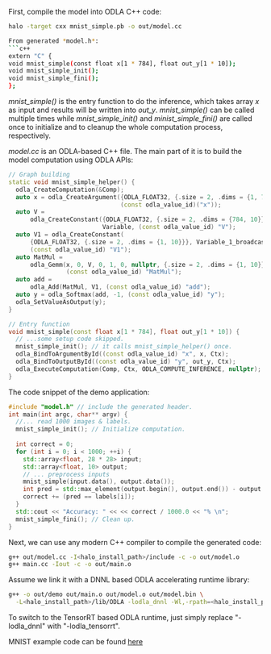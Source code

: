 First, compile the model into ODLA C++ code:
```bash
halo -target cxx mnist_simple.pb -o out/model.cc

From generated *model.h*:
```c++
extern "C" {
void mnist_simple(const float x[1 * 784], float out_y[1 * 10]);
void mnist_simple_init();
void mnist_simple_fini();
};
```

*mnist_simple()* is the entry function to do the inference, which takes array *x* as input and results will be written into *out_y*.
*mnist_simple()* can be called multiple times while
*mnist_simple_init()* and *minist_simple_fini()* are called once to initialize and to cleanup the whole computation process, respectively.


*model.cc* is an ODLA-based C++ file. The main part of it is to build
the model computation using ODLA APIs:

```c++
// Graph building
static void mnist_simple_helper() {
  odla_CreateComputation(&Comp);
  auto x = odla_CreateArgument({ODLA_FLOAT32, {.size = 2, .dims = {1, 784}}},
                               (const odla_value_id)("x"));
  auto V =
      odla_CreateConstant({ODLA_FLOAT32, {.size = 2, .dims = {784, 10}}},
                          Variable, (const odla_value_id) "V");
  auto V1 = odla_CreateConstant(
      {ODLA_FLOAT32, {.size = 2, .dims = {1, 10}}}, Variable_1_broadcasted_7,
      (const odla_value_id) "V1");
  auto MatMul =
      odla_Gemm(x, 0, V, 0, 1, 0, nullptr, {.size = 2, .dims = {1, 10}},
                (const odla_value_id) "MatMul");
  auto add =
      odla_Add(MatMul, V1, (const odla_value_id) "add");
  auto y = odla_Softmax(add, -1, (const odla_value_id) "y");
  odla_SetValueAsOutput(y);
}

// Entry function
void mnist_simple(const float x[1 * 784], float out_y[1 * 10]) {
  // ...some setup code skipped.
  mnist_simple_init(); // it calls mnist_simple_helper() once.
  odla_BindToArgumentById((const odla_value_id) "x", x, Ctx);
  odla_BindToOutputById((const odla_value_id) "y", out_y, Ctx);
  odla_ExecuteComputation(Comp, Ctx, ODLA_COMPUTE_INFERENCE, nullptr);
}
```

The code snippet of the demo application:

```c++
#include "model.h" // include the generated header.
int main(int argc, char** argv) {
  //... read 1000 images & labels.
  mnist_simple_init(); // Initialize computation.
  
  int correct = 0;
  for (int i = 0; i < 1000; ++i) {
    std::array<float, 28 * 28> input;
    std::array<float, 10> output;
    // ... preprocess inputs
    mnist_simple(input.data(), output.data());
    int pred = std::max_element(output.begin(), output.end()) - output.begin();
    correct += (pred == labels[i]);
  }
  std::cout << "Accuracy: " << << correct / 1000.0 << "% \n";
  mnist_simple_fini(); // Clean up.
}
```

Next, we can use any modern C++ compiler to compile the generated code:

```bash
g++ out/model.cc -I<halo_install_path>/include -c -o out/model.o
g++ main.cc -Iout -c -o out/main.o
```
Assume we link it with a DNNL based ODLA accelerating runtime library:
```bash
g++ -o out/demo out/main.o out/model.o out/model.bin \
  -L<halo_install_path>/lib/ODLA -lodla_dnnl -Wl,-rpath=<halo_install_path>/lib/ODLA
```
To switch to the TensorRT based ODLA runtime, just simply replace "-lodla_dnnl" with "-lodla_tensorrt".


MNIST example code can be found [here](models/vision/classification/mnist_simple)
